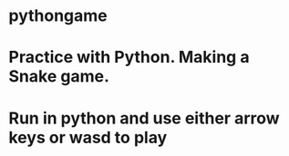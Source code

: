 # pythongame

# Practice with Python. Making a Snake game. 

# Run in python and use either arrow keys or wasd to play